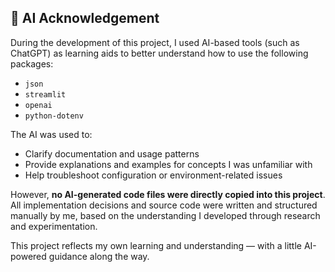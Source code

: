 ## 🤖 AI Acknowledgement

During the development of this project, I used AI-based tools (such as ChatGPT) as learning aids to better understand how to use the following packages:

- `json`  
- `streamlit`  
- `openai`  
- `python-dotenv`

The AI was used to:

- Clarify documentation and usage patterns  
- Provide explanations and examples for concepts I was unfamiliar with  
- Help troubleshoot configuration or environment-related issues

However, **no AI-generated code files were directly copied into this project**.  
All implementation decisions and source code were written and structured manually by me, based on the understanding I developed through research and experimentation.

This project reflects my own learning and understanding — with a little AI-powered guidance along the way.
